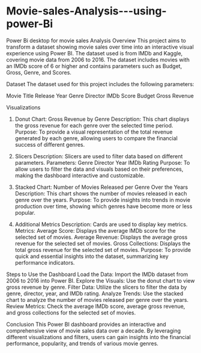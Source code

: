 # Movie-sales-Analysis---using-power-Bi
Power Bi desktop for movie sales Analysis
Overview
This project aims to transform a dataset showing movie sales over time into an interactive visual experience using Power BI. The dataset used is from IMDb and Kaggle, covering movie data from 2006 to 2016. The dataset includes movies with an IMDb score of 6 or higher and contains parameters such as Budget, Gross, Genre, and Scores.

Dataset
The dataset used for this project includes the following parameters:

Movie Title Release Year Genre Director IMDb Score Budget Gross Revenue

Visualizations
1. Donut Chart: Gross Revenue by Genre
Description: This chart displays the gross revenue for each genre over the selected time period. Purpose: To provide a visual representation of the total revenue generated by each genre, allowing users to compare the financial success of different genres.

2. Slicers
Description: Slicers are used to filter data based on different parameters. Parameters: Genre Director Year IMDb Rating Purpose: To allow users to filter the data and visuals based on their preferences, making the dashboard interactive and customizable.

3. Stacked Chart: Number of Movies Released per Genre Over the Years
Description: This chart shows the number of movies released in each genre over the years. Purpose: To provide insights into trends in movie production over time, showing which genres have become more or less popular.

4. Additional Metrics
Description: Cards are used to display key metrics. Metrics: Average Score: Displays the average IMDb score for the selected set of movies. Average Revenue: Displays the average gross revenue for the selected set of movies. Gross Collections: Displays the total gross revenue for the selected set of movies. Purpose: To provide quick and essential insights into the dataset, summarizing key performance indicators.

Steps to Use the Dashboard
Load the Data: Import the IMDb dataset from 2006 to 2016 into Power BI. Explore the Visuals: Use the donut chart to view gross revenue by genre. Filter Data: Utilize the slicers to filter the data by genre, director, year, and IMDb rating. Analyze Trends: Use the stacked chart to analyze the number of movies released per genre over the years. Review Metrics: Check the average IMDb score, average gross revenue, and gross collections for the selected set of movies.

Conclusion
This Power BI dashboard provides an interactive and comprehensive view of movie sales data over a decade. By leveraging different visualizations and filters, users can gain insights into the financial performance, popularity, and trends of various movie genres.
